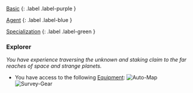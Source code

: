 
[Basic](Game/Basic-List)
{: .label .label-purple }

[Agent](Game/Agent)
{: .label .label-blue }

[Specialization](Game/Specialization-List)
{: .label .label-green }
### Explorer
*You have experience traversing the unknown and staking claim to the far reaches of space and strange planets.*
* You have access to the following [Equipment](Core/Equipment):
![Auto-Map](Game/Blocks/Auto-Map)
![Survey-Gear](Game/Blocks/Survey-Gear)